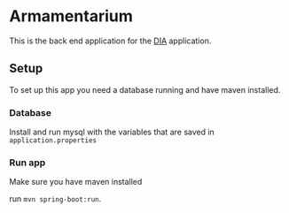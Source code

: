 # Armamentarium

This is the back end application for the [DIA](https://github.com/Nick-Caris/DIA) application.

## Setup

To set up this app you need a database running and have maven installed.

### Database

Install and run mysql with the variables that are saved in `application.properties`

### Run app

Make sure you have maven installed

run `mvn spring-boot:run`.